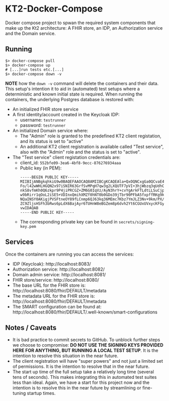 # KT2-Docker-Compose

Docker compose project to spwan the required system components that make up the
Kt2 architecture: A FHIR store, an IDP, an Authorization service and the Domain
service.

## Running

```shell
$> docker-compose pull
$> docker-compose up
# [...]run tests etc.[...]
$> docker-compose down -v
```

**NOTE** how the `down -v` command will delete the containers and their data. This
setup's intention it to aid in (automated) test setups where a deterministic
and known initial state is required. When running the containers, the
underlying Postgres database is restored with:

* An initialized FHIR store service
* A first identity/account created in the Keycloak IDP:
  * username: `testrunner`
  * password: `testrunner`
* An initialized Domain service where:
  * The "Admin" role is granted to the predefined KT2 client registation, and
    its status is set to "active"
  * An additional KT2 client registration is available called "Test service",
    also with the "Admin" role and the status is set to "active".
* The "Test service" client registation credentials are:
  * client_id: `552bfe09-3ea6-4bf8-9ecc-876276934aaa`
  * Public key (in PEM):
    ```
    -----BEGIN PUBLIC KEY-----
    MIIBIjANBgkqhkiG9w0BAQEFAAOCAQ8AMIIBCgKCAQEAla+QxOQNCxgGa0QCvaE4
    Fo/l42wWHLHGQN2x97iSNIR63GrfSvMPqH7qw3g2LXQUTF7pVI+3hjWbzq3qUdhC
    nkS8vfmKh0Q6zkpr9P4jiPRCGZ+ZM6G0IqVz/AyN3hrY+cvYgArkFTLdtLLSuCjp
    w9bRirr1qOoL2iSE5+VDInxQmihXMZf0hNT0b0GDo39jTbr90PFbA5fxpffRKg9k
    NQaINSY0AKigjPVSFtneOY89fLCnmp6QJ63kq36MEmc7Kbz7YmJLZ3Nv+9km/PX/
    ZC9ZljsHSFh3bRws6pLdX6BajAyr6TUHnW8eBGZem8p6dvh2Yt6CGUxUVxycKFGy
    vwIDAQAB
    -----END PUBLIC KEY-----
    ```
  * The corresponding private key can be found in `secrets/signing-key.pem`

## Services

Once the containers are running you can access the services:

  * IDP (Keycloak): http://localhost:8083/
  * Authorization service: http://localhost:8082/
  * Domain admin service: http://localhost:8081/
  * FHIR store/service: http://localhost:8080/
  * The base URL for the FHIR store is:
    http://localhost:8080/fhir/DEFAULT/metadata
  * The metadata URL for the FHIR store is:
    http://localhost:8080/fhir/DEFAULT/metadata
  * The SMART configuration can be found at:
    http://localhost:8080/fhir/DEFAULT/.well-known/smart-configurations

## Notes / Caveats

* It is bad practice to commit secrets to GitHub. To unblock further steps we
  choose to compromise: **DO NOT USE THE SIGNING KEYS PROVIDED HERE FOR
  ANYTHING, BUT RUNNING A LOCAL TEST SETUP**. It is the intention to resolve
  this situation in the near future.
* The client registration will have "super powers" and not just a limited set
  of permissions. It is the intention to resolve that in the near future.
* The start up time of the full setup take a relatively long time (several tens
  of seconds). This makes integrating this in automated test suites less than
  ideal. Again, we have a start for this project now and the intention is to
  resolve this in the near future by streamlining or fine-tuning startup times.
